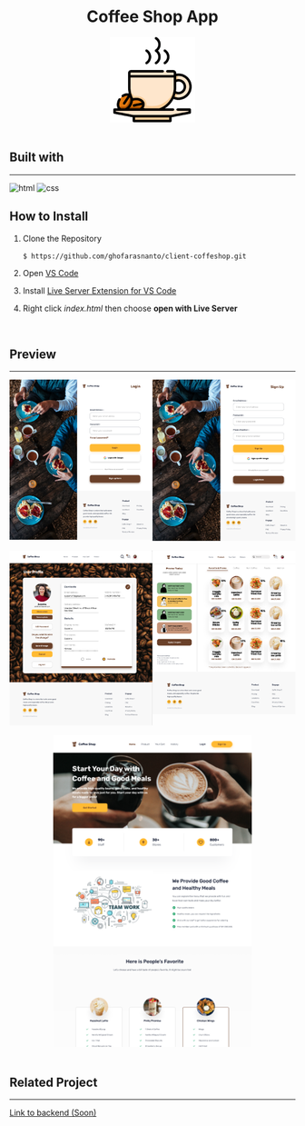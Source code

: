<h1 style="text-align:center"> Coffee Shop App </h1>

<div style="text-align:center">
<img src="assets/img/readme.png" width="150px" height="150px" />
</div>

<br/>

## Built with

<hr/>

![html](https://img.shields.io/badge/html-5-green)
![css](https://img.shields.io/badge/css-3-blue)

## How to Install
1. Clone the Repository
    ```
    $ https://github.com/ghofarasnanto/client-coffeshop.git
    ```
2. Open [VS Code](https://code.visualstudio.com/download)

3. Install [Live Server Extension for VS Code](https://marketplace.visualstudio.com/items?itemName=ritwickdey.LiveServer)

4. Right click *index.html* then choose **open with Live Server**

<br />

## Preview

<hr/>

<div style="display:grid; grid-template-areas:'a b';">
<img src="assets/img/login.png"/>
<img src="assets/img/register.png" />
</div>
<br />
<div style="display:grid; grid-template-areas:'a b';">
<img src="assets/img/user.png" />
<img src="assets/img/product.png" />
</div>
<br />
<div style="text-align:center">
<img src="assets/img/homepage.png" width="350px" />
</div>

<br />

## Related Project

<hr/>

[Link to backend (Soon)]()